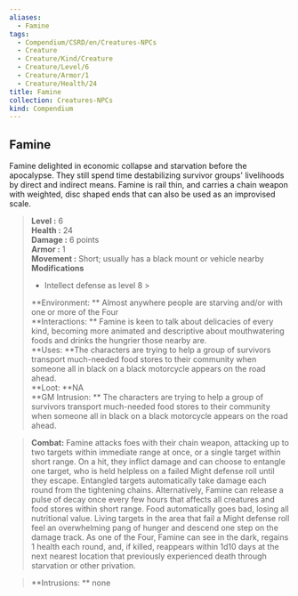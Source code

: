 ```yaml
---
aliases:
  - Famine
tags:
  - Compendium/CSRD/en/Creatures-NPCs
  - Creature
  - Creature/Kind/Creature
  - Creature/Level/6
  - Creature/Armor/1
  - Creature/Health/24
title: Famine
collection: Creatures-NPCs
kind: Compendium
---
```

## Famine  
Famine delighted in economic collapse and starvation before the apocalypse. They still spend time destabilizing survivor groups' livelihoods by direct and indirect means. Famine is rail thin, and carries a chain weapon with weighted, disc shaped ends that can also be used as an improvised scale.  

  
> **Level :** 6  
> **Health :** 24  
> **Damage :** 6 points  
> **Armor :** 1  
> **Movement :** Short; usually has a black mount or vehicle nearby  
> **Modifications**  
>- Intellect defense as level 8 >
>  
> **Environment: ** Almost anywhere people are starving and/or with one or more of the Four  
> **Interactions: ** Famine is keen to talk about delicacies of every kind, becoming more animated and descriptive about mouthwatering foods and drinks the hungrier those nearby are.  
> **Uses: **The characters are trying to help a group of survivors transport much-needed food stores to their community when someone all in black on a black motorcycle appears on the road ahead.  
> **Loot: **NA  
> **GM Intrusion: ** The characters are trying to help a group of survivors transport much-needed food stores to their community when someone all in black on a black motorcycle appears on the road ahead.  

> **Combat:** 
> Famine attacks foes with their chain weapon, attacking up to two targets within immediate range at once, or a single target within short range. On a hit, they inflict damage and can choose to entangle one target, who is held helpless on a failed Might defense roll until they escape. Entangled targets automatically take damage each round from the tightening chains. Alternatively, Famine can release a pulse of decay once every few hours that affects all creatures and food stores within short range. Food automatically goes bad, losing all nutritional value. Living targets in the area that fail a Might defense roll feel an overwhelming pang of hunger and descend one step on the damage track. As one of the Four, Famine can see in the dark, regains 1 health each round, and, if killed, reappears within 1d10 days at the next nearest location that previously experienced death through starvation or other privation.  
  

> **Intrusions: ** 
> none  
